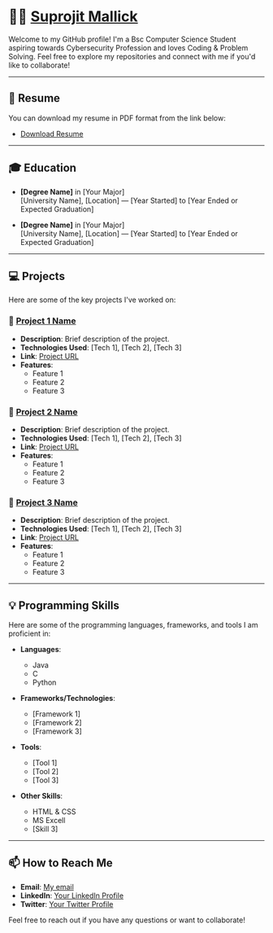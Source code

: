 # 👨‍💻 [Suprojit Mallick](https://www.linkedin.com/in/suprojit-mallick-462437311)  

Welcome to my GitHub profile! I'm a Bsc Computer Science Student aspiring towards Cybersecurity Profession and loves Coding & Problem Solving. Feel free to explore my repositories and connect with me if you'd like to collaborate!

---

## 📄 Resume

You can download my resume in PDF format from the link below:

- [Download Resume](#)

---

## 🎓 Education

- **[Degree Name]** in [Your Major]  
  [University Name], [Location] — [Year Started] to [Year Ended or Expected Graduation]
  
- **[Degree Name]** in [Your Major]  
  [University Name], [Location] — [Year Started] to [Year Ended or Expected Graduation]

---

## 💻 Projects

Here are some of the key projects I've worked on:

### 🚀 [Project 1 Name](#)  
- **Description**: Brief description of the project.
- **Technologies Used**: [Tech 1], [Tech 2], [Tech 3]  
- **Link**: [Project URL](#)  
- **Features**:  
    - Feature 1  
    - Feature 2  
    - Feature 3  

### 🚀 [Project 2 Name](#)  
- **Description**: Brief description of the project.
- **Technologies Used**: [Tech 1], [Tech 2], [Tech 3]  
- **Link**: [Project URL](#)  
- **Features**:  
    - Feature 1  
    - Feature 2  
    - Feature 3  

### 🚀 [Project 3 Name](#)  
- **Description**: Brief description of the project.
- **Technologies Used**: [Tech 1], [Tech 2], [Tech 3]  
- **Link**: [Project URL](#)  
- **Features**:  
    - Feature 1  
    - Feature 2  
    - Feature 3  

---

## 💡 Programming Skills

Here are some of the programming languages, frameworks, and tools I am proficient in:

- **Languages**:  
  - Java
  - C
  - Python

- **Frameworks/Technologies**:  
  - [Framework 1]  
  - [Framework 2]  
  - [Framework 3]  

- **Tools**:  
  - [Tool 1]  
  - [Tool 2]  
  - [Tool 3]  

- **Other Skills**:  
  - HTML & CSS
  - MS Excell
  - [Skill 3]

---

## 📫 How to Reach Me

- **Email**: [My email](suprojitmallick2006@gmail.com)
- **LinkedIn**: [Your LinkedIn Profile](https://www.linkedin.com/in/your-profile-link)
- **Twitter**: [Your Twitter Profile](https://twitter.com/your-profile-link)

Feel free to reach out if you have any questions or want to collaborate!
